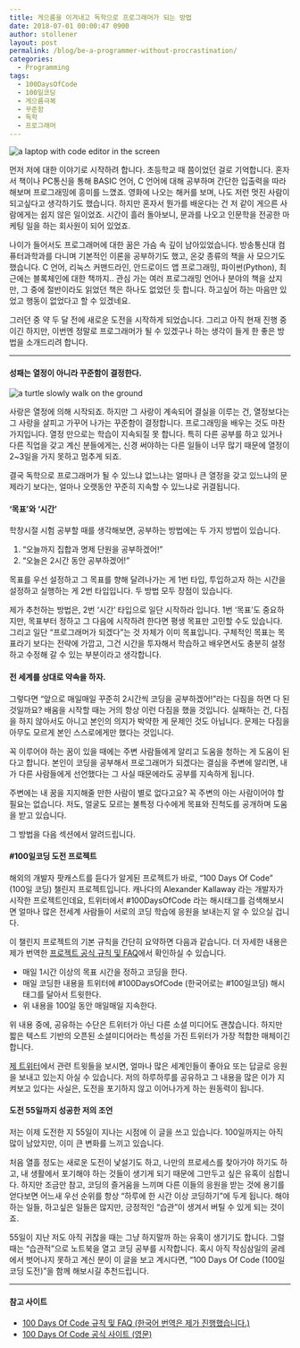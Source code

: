 ```yaml
---
title: 게으름을 이겨내고 독학으로 프로그래머가 되는 방법
date: 2018-07-01 00:00:47 0900
author: stollener
layout: post
permalink: /blog/be-a-programmer-without-procrastination/
categories:
  - Programming
tags:
  - 100DaysOfCode
  - 100일코딩
  - 게으름극복
  - 꾸준함
  - 독학
  - 프로그래머
---
```

![a laptop with code editor in the screen](/wp-content/uploads/2018/07/laptop-with-code-editor.jpg)

먼저 저에 대한 이야기로 시작하려 합니다. 초등학교 때 쯤이었던 걸로 기억합니다. 혼자서 책이나 PC통신을 통해 BASIC 언어, C 언어에 대해 공부하며 간단한 입출력을 따라 해보며 프로그래밍에 흥미를 느꼈죠. 영화에 나오는 해커를 보며, 나도 저런 멋진 사람이 되고싶다고 생각하기도 했습니다. 하지만 혼자서 뭔가를 배운다는 건 저 같이 게으른 사람에게는 쉽지 않은 일이었죠. 시간이 흘러 돌아보니, 문과를 나오고 인문학을 전공한 마케팅 일을 하는 회사원이 되어 있었죠.

나이가 들어서도 프로그래머에 대한 꿈은 가슴 속 깊이 남아있었습니다. 방송통신대 컴퓨터과학과를 다니며 기본적인 이론을 공부하기도 했고, 온갖 종류의 책을 사 모으기도 했습니다. C 언어, 리눅스 커맨드라인, 안드로이드 앱 프로그래밍, 파이썬(Python), 최근에는 블록체인에 대한 책까지.. 관심 가는 여러 프로그래밍 언어나 분야의 책을 샀지만, 그 중에 절반이라도 읽었던 책은 하나도 없었던 듯 합니다. 하고싶어 하는 마음만 있었고 행동이 없었다고 할 수 있겠네요.

그러던 중 약 두 달 전에 새로운 도전을 시작하게 되었습니다. 그리고 아직 현재 진행 중이긴 하지만, 이번엔 정말로 프로그래머가 될 수 있겠구나 하는 생각이 들게 한 좋은 방법을 소개드리려 합니다.

* * *

#### 성패는 열정이 아니라 꾸준함이 결정한다.

![a turtle slowly walk on the ground](/wp-content/uploads/2018/07/turtle-steady.jpg)

사랑은 열정에 의해 시작되죠. 하지만 그 사랑이 계속되어 결실을 이루는 건, 열정보다는 그 사랑을 살피고 가꾸어 나가는 꾸준함이 결정합니다. 프로그래밍을 배우는 것도 마찬가지입니다. 열정 만으로는 학습이 지속되질 못 합니다. 특히 다른 공부를 하고 있거나 다른 직업을 갖고 계신 분들에게는, 신경 써야하는 다른 일들이 너무 많기 때문에 열정이 2~3일을 가지 못하고 멈추게 되죠.

결국 독학으로 프로그래머가 될 수 있느냐 없느냐는 얼마나 큰 열정을 갖고 있느냐의 문제라기 보다는, 얼마나 오랫동안 꾸준히 지속할 수 있느냐로 귀결됩니다.

#### ‘목표’와 ‘시간’

학창시절 시험 공부할 때를 생각해보면, 공부하는 방법에는 두 가지 방법이 있습니다.

  1. “오늘까지 집합과 명제 단원을 공부하겠어!”
  2. “오늘은 2시간 동안 공부하겠어!”

목표를 우선 설정하고 그 목표를 향해 달려나가는 게 1번 타입, 투입하고자 하는 시간을 설정하고 실행하는 게 2번 타입입니다. 두 방법 모두 장점이 있습니다.

제가 추천하는 방법은, 2번 ‘시간’ 타입으로 일단 시작하라 입니다. 1번 ‘목표’도 중요하지만, 목표부터 정하고 그 다음에 시작하려 한다면 평생 목표만 고민할 수도 있습니다. 그리고 일단 “프로그래머가 되겠다”는 것 자체가 이미 목표입니다. 구체적인 목표는 목표라기 보다는 전략에 가깝고, 그건 시간을 투자해서 학습하고 배우면서도 충분히 설정하고 수정해 갈 수 있는 부분이라고 생각합니다.

#### 전 세계를 상대로 약속을 하자.

그렇다면 “앞으로 매일매일 꾸준히 2시간씩 코딩을 공부하겠어!”라는 다짐을 하면 다 된 것일까요? 배움을 시작할 때는 거의 항상 이런 다짐을 했을 것입니다. 실패하는 건, 다짐을 하지 않아서도 아니고 본인의 의지가 박약한 게 문제인 것도 아닙니다. 문제는 다짐을 아무도 모르게 본인 스스로에게만 했다는 것입니다.

꼭 이루어야 하는 꿈이 있을 때에는 주변 사람들에게 알리고 도움을 청하는 게 도움이 된다고 합니다. 본인이 코딩을 공부해서 프로그래머가 되겠다는 결심을 주변에 알리면, 내가 다른 사람들에게 선언했다는 그 사실 때문에라도 공부를 지속하게 됩니다.

주변에는 내 꿈을 지지해줄 만한 사람이 별로 없다고요? 꼭 주변의 아는 사람이어야 할 필요는 없습니다. 저도, 얼굴도 모르는 불특정 다수에게 목표와 진척도를 공개하며 도움을 받고 있습니다.

그 방법을 다음 섹션에서 알려드립니다.

#### #100일코딩 도전 프로젝트

해외의 개발자 팟캐스트를 듣다가 알게된 프로젝트가 바로, “100 Days Of Code” (100일 코딩) 챌린지 프로젝트입니다. 캐나다의 Alexander Kallaway 라는 개발자가 시작한 프로젝트인데요, 트위터에서 #100DaysOfCode 라는 해시태그를 검색해보시면 얼마나 많은 전세계 사람들이 서로의 코딩 학습에 응원을 보내는지 알 수 있으실 겁니다.

이 챌린지 프로젝트의 기본 규칙을 간단히 요약하면 다음과 같습니다. 더 자세한 내용은 제가 번역한 [프로젝트 공식 규칙 및 FAQ](https://github.com/kallaway/100-days-of-code/blob/master/intl/ko/README-ko.md)에서 확인하실 수 있습니다.

  * 매일 1시간 이상의 목표 시간을 정하고 코딩을 한다.
  * 매일 코딩한 내용을 트위터에 #100DaysOfCode (한국어로는 #100일코딩) 해시태그를 달아서 트윗한다.
  * 위 내용을 100일 동안 매일매일 지속한다.

위 내용 중에, 공유하는 수단은 트위터가 아닌 다른 소셜 미디어도 괜찮습니다. 하지만 짧은 텍스트 기반의 오픈된 소셜미디어라는 특성을 가진 트위터가 가장 적합한 매체이긴 합니다.

[제 트위터](http://twitter.com/stollener)에서 관련 트윗들을 보시면, 얼마나 많은 세계인들이 좋아요 또는 답글로 응원을 보내고 있는지 아실 수 있습니다. 저의 하루하루를 공유하고 그 내용을 많은 이가 지켜보고 있다는 사실은, 도전을 포기하지 않고 이어나가게 하는 원동력이 됩니다.

#### 도전 55일까지 성공한 저의 조언

저는 이제 도전한 지 55일이 지나는 시점에 이 글을 쓰고 있습니다. 100일까지는 아직 많이 남았지만, 이미 큰 변화를 느끼고 있습니다.

처음 열흘 정도는 새로운 도전이 낯설기도 하고, 나만의 프로세스를 찾아가야 하기도 하고, 내 생활에서 포기해야 하는 것들이 생기게 되기 때문에 그만두고 싶은 유혹이 심합니다. 하지만 조금만 참고, 코딩의 즐거움을 느끼며 다른 이들의 응원을 받는 것에 용기를 얻다보면 어느새 우선 순위를 항상 “하루에 한 시간 이상 코딩하기”에 두게 됩니다. 해야하는 일들, 하고싶은 일들은 많지만, 긍정적인 “습관”이 생겨서 버틸 수 있게 되는 것이죠.

55일이 지난 저도 아직 귀찮을 때는 그냥 하지말까 하는 유혹이 생기기도 합니다. 그럴 때는 “습관적”으로 노트북을 열고 코딩 공부를 시작합니다. 혹시 아직 작심삼일의 굴레에서 벗어나지 못하고 계신 분이 이 글을 보고 계시다면, “100 Days Of Code (100일 코딩 도전)”을 함께 해보시길 추천드립니다.

* * *

#### 참고 사이트

  * [100 Days Of Code 규칙 및 FAQ (한국어 번역은 제가 진행했습니다.)](https://github.com/kallaway/100-days-of-code/blob/master/intl/ko/README-ko.md)
  * [100 Days Of Code 공식 사이트 (영문)](http://www.100daysofcode.com/")